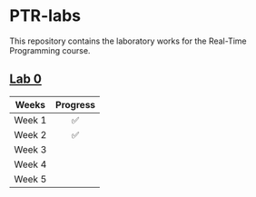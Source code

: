 # PTR-labs
This repository contains the laboratory works for the Real-Time Programming course.

## [Lab 0](Lab0)
| Weeks | Progress |
| :---: | :---: |
| Week 1 | :white_check_mark: |
| Week 2 | :white_check_mark: |
| Week 3 |                    |
| Week 4 |                    |
| Week 5 |                    |
